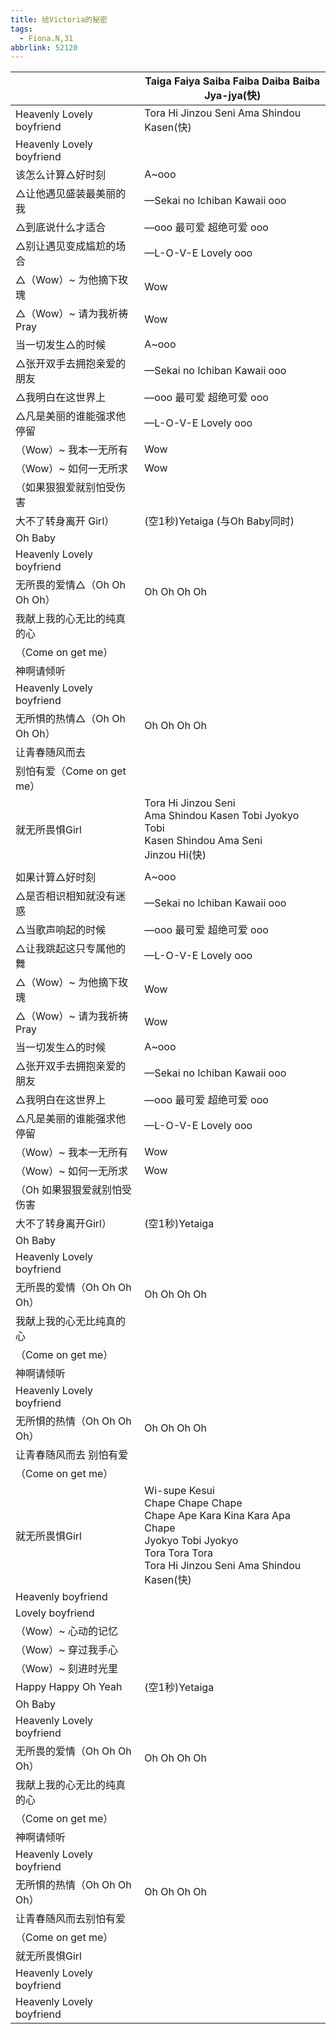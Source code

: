 ```yaml
---
title: 给Victoria的秘密
tags:
  - Fiona.N,31
abbrlink: 52120
---
```

|      |Taiga Faiya Saiba Faiba Daiba Baiba Jya-jya(快)|
|--|--|
|Heavenly Lovely boyfriend|Tora Hi Jinzou Seni Ama Shindou Kasen(快)|
|Heavenly Lovely boyfriend|      |
|该怎么计算△好时刻|A~ooo|
|△让他遇见盛装最美丽的我|—Sekai no Ichiban Kawaii ooo|
|△到底说什么才适合|—ooo 最可爱 超绝可爱 ooo|
|△别让遇见变成尴尬的场合|—L-O-V-E Lovely ooo|
|△（Wow）~ 为他摘下玫瑰|Wow|
|△（Wow）~ 请为我祈祷Pray|Wow|
|当一切发生△的时候|A~ooo|
|△张开双手去拥抱亲爱的朋友|—Sekai no Ichiban Kawaii ooo|
|△我明白在这世界上|—ooo 最可爱 超绝可爱 ooo|
|△凡是美丽的谁能强求他停留|—L-O-V-E Lovely ooo|
|（Wow）~ 我本一无所有|Wow|
|（Wow）~ 如何一无所求|Wow|
|（如果狠狠爱就别怕受伤害|      |
|大不了转身离开 Girl）|(空1秒)Yetaiga (与Oh Baby同时)|
|Oh Baby|      |
|Heavenly Lovely boyfriend|      |
|无所畏的爱情△（Oh Oh Oh Oh）|Oh Oh Oh Oh|
|我献上我的心无比的纯真的心|      |
|（Come on get me）|      |
|神啊请倾听|      |
|Heavenly Lovely boyfriend|      |
|无所惧的热情△（Oh Oh Oh Oh）|Oh Oh Oh Oh|
|让青春随风而去|      |
|别怕有爱（Come on get me）|      |
|就无所畏惧Girl|Tora Hi Jinzou Seni<br>Ama Shindou Kasen Tobi Jyokyo Tobi<br>Kasen Shindou Ama Seni<br>Jinzou Hi(快)|
|      |      |
|如果计算△好时刻|A~ooo|
|△是否相识相知就没有迷惑|—Sekai no Ichiban Kawaii ooo|
|△当歌声响起的时候|—ooo 最可爱 超绝可爱 ooo|
|△让我跳起这只专属他的舞|—L-O-V-E Lovely ooo|
|△（Wow）~ 为他摘下玫瑰|Wow|
|△（Wow）~ 请为我祈祷Pray|Wow|
|当一切发生△的时候|A~ooo|
|△张开双手去拥抱亲爱的朋友|—Sekai no Ichiban Kawaii ooo|
|△我明白在这世界上|—ooo 最可爱 超绝可爱 ooo|
|△凡是美丽的谁能强求他停留|—L-O-V-E Lovely ooo|
|（Wow）~ 我本一无所有|Wow|
|（Wow）~ 如何一无所求|Wow|
|（Oh 如果狠狠爱就别怕受伤害|      |
|大不了转身离开Girl）|(空1秒)Yetaiga|
|Oh Baby|      |
|Heavenly Lovely boyfriend|      |
|无所畏的爱情（Oh Oh Oh Oh）|Oh Oh Oh Oh|
|我献上我的心无比纯真的心|      |
|（Come on get me）|      |
|神啊请倾听|      |
|Heavenly Lovely boyfriend|      |
|无所惧的热情（Oh Oh Oh Oh）|Oh Oh Oh Oh|
|让青春随风而去 别怕有爱|      |
|（Come on get me）|      |
|就无所畏惧Girl|Wi-supe Kesui<br>Chape Chape Chape<br>Chape Ape Kara Kina Kara Apa Chape<br>Jyokyo Tobi Jyokyo<br>Tora Tora Tora<br>Tora Hi Jinzou Seni Ama Shindou Kasen(快)|
|Heavenly boyfriend|      |
|Lovely boyfriend|      |
|（Wow）~ 心动的记忆|      |
|（Wow）~ 穿过我手心|      |
|（Wow）~ 刻进时光里|      |
|Happy Happy Oh Yeah|(空1秒)Yetaiga|
|Oh Baby|      |
|Heavenly Lovely boyfriend|      |
|无所畏的爱情（Oh Oh Oh Oh）|Oh Oh Oh Oh|
|我献上我的心无比的纯真的心|      |
|（Come on get me）|      |
|神啊请倾听|      |
|Heavenly Lovely boyfriend|      |
|无所惧的热情（Oh Oh Oh Oh）|Oh Oh Oh Oh|
|让青春随风而去别怕有爱|      |
|（Come on get me）|      |
|就无所畏惧Girl|      |
|Heavenly Lovely boyfriend|      |
|Heavenly Lovely boyfriend|      |